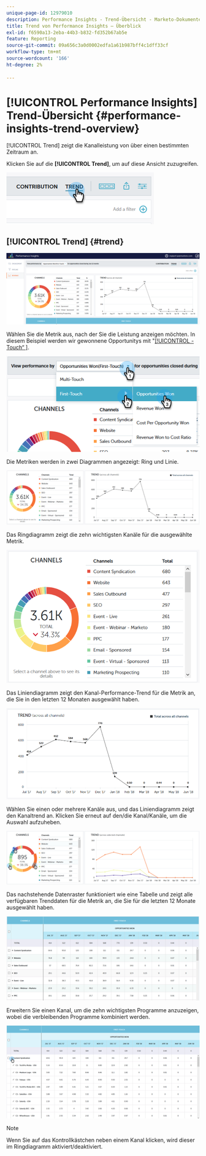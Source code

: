 ```yaml
---
unique-page-id: 12979010
description: Performance Insights - Trend-Übersicht - Marketo-Dokumente - Produktdokumentation
title: Trend von Performance Insights – Überblick
exl-id: f6590a13-2eba-44b3-b832-fd352b67ab5e
feature: Reporting
source-git-commit: 09a656c3a0d0002edfa1a61b987bff4c1dff33cf
workflow-type: tm+mt
source-wordcount: '166'
ht-degree: 2%

---
```


# [!UICONTROL Performance Insights] Trend-Übersicht {#performance-insights-trend-overview}

[!UICONTROL Trend] zeigt die Kanalleistung von über einen bestimmten Zeitraum an.

Klicken Sie auf die **[!UICONTROL Trend]**, um auf diese Ansicht zuzugreifen.

![](assets/1.png)

## [!UICONTROL Trend] {#trend}

![](assets/2-1.png)

Wählen Sie die Metrik aus, nach der Sie die Leistung anzeigen möchten. In diesem Beispiel werden wir gewonnene Opportunitys mit &quot;[[!UICONTROL -Touch“ &#x200B;]](/help/marketo/product-docs/reporting/revenue-cycle-analytics/revenue-tools/attribution/understanding-attribution.md).

![](assets/3-2.png)

Die Metriken werden in zwei Diagrammen angezeigt: Ring und Linie.

![](assets/4-1.png)

Das Ringdiagramm zeigt die zehn wichtigsten Kanäle für die ausgewählte Metrik.

![](assets/5-2.png)

Das Liniendiagramm zeigt den Kanal-Performance-Trend für die Metrik an, die Sie in den letzten 12 Monaten ausgewählt haben.

![](assets/6-1.png)

Wählen Sie einen oder mehrere Kanäle aus, und das Liniendiagramm zeigt den Kanaltrend an. Klicken Sie erneut auf den/die Kanal/Kanäle, um die Auswahl aufzuheben.

![](assets/7.png)

Das nachstehende Datenraster funktioniert wie eine Tabelle und zeigt alle verfügbaren Trenddaten für die Metrik an, die Sie für die letzten 12 Monate ausgewählt haben.

![](assets/8.png)

Erweitern Sie einen Kanal, um die zehn wichtigsten Programme anzuzeigen, wobei die verbleibenden Programme kombiniert werden.

![](assets/9-1.png)

>[!NOTE]
>
>Wenn Sie auf das Kontrollkästchen neben einem Kanal klicken, wird dieser im Ringdiagramm aktiviert/deaktiviert.
